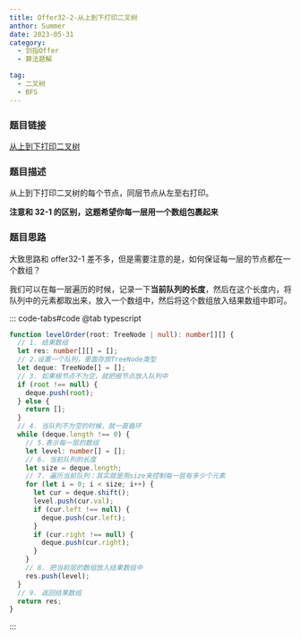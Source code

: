 ```yaml
---
title: Offer32-2-从上到下打印二叉树
anthor: Summer
date: 2023-05-31
category:
  - 剑指Offer
  - 算法题解

tag:
  - 二叉树
  - BFS
---
```


### 题目链接

[从上到下打印二叉树](https://leetcode-cn.com/problems/cong-shang-dao-xia-da-yin-er-cha-shu-ii-lcof/)

### 题目描述

从上到下打印二叉树的每个节点，同层节点从左至右打印。

**注意和 32-1 的区别，这题希望你每一层用一个数组包裹起来**

### 题目思路

大致思路和 offer32-1 差不多，但是需要注意的是，如何保证每一层的节点都在一个数组？

我们可以在每一层遍历的时候，记录一下**当前队列的长度**，然后在这个长度内，将队列中的元素都取出来，放入一个数组中，然后将这个数组放入结果数组中即可。

::: code-tabs#code
@tab typescript

```typescript
function levelOrder(root: TreeNode | null): number[][] {
  // 1. 结果数组
  let res: number[][] = [];
  // 2.设置一个队列，里面存放TreeNode类型
  let deque: TreeNode[] = [];
  // 3. 如果根节点不为空，就把根节点放入队列中
  if (root !== null) {
    deque.push(root);
  } else {
    return [];
  }
  // 4. 当队列不为空的时候，就一直循环
  while (deque.length !== 0) {
    // 5.表示每一层的数组
    let level: number[] = [];
    // 6. 当前队列的长度
    let size = deque.length;
    // 7. 遍历当前队列：其实就是用size来控制每一层有多少个元素
    for (let i = 0; i < size; i++) {
      let cur = deque.shift();
      level.push(cur.val);
      if (cur.left !== null) {
        deque.push(cur.left);
      }
      if (cur.right !== null) {
        deque.push(cur.right);
      }
    }
    // 8. 把当前层的数组放入结果数组中
    res.push(level);
  }
  // 9. 返回结果数组
  return res;
}
```

:::
